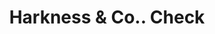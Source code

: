 ---
doi: 10.7916/D8P2895X
date_other: '1880'
date_other_textual: 1880-1889
form: printed ephemera
genre:
- Checks (bank checks)
name:
- Harkness & Co.
object_in_context_url: https://biggert.cul.columbia.edu/items/view/ave_biggert_00146
subject_hierarchical_geographic:
- Salmon City, Idaho, United States
subject_name:
- Harkness & Co.
title: Harkness & Co.. Check
sort_title: Harkness & Co.. Check
call_number: ave_biggert_00146
coordinates:
- 45.17805555555555,-113.90277777777779
pid: ave_biggert_00146
identifiers: ave_biggert_00146
thumbnail: https://derivativo-1.library.columbia.edu/iiif/2/ldpd:342720/full/!256,256/0/native.jpg
permalink: /biggert/ave_biggert_00146/
layout: iiif-image-page
---